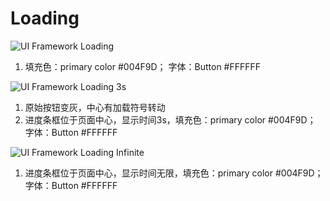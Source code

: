 # Loading

![UI Framework Loading](..imgs/ns_ui_framework/feedback/Loading.png)

1. 填充色：primary color #004F9D； 字体：Button #FFFFFF

![UI Framework Loading 3s](..imgs/ns_ui_framework/feedback/Loading-3s.png)

1. 原始按钮变灰，中心有加载符号转动
2. 进度条框位于页面中心，显示时间3s，填充色：primary color #004F9D； 字体：Button #FFFFFF

![UI Framework Loading Infinite](..imgs/ns_ui_framework/feedback/Loading-Infinite.png)

1. 进度条框位于页面中心，显示时间无限，填充色：primary color #004F9D； 字体：Button #FFFFFF